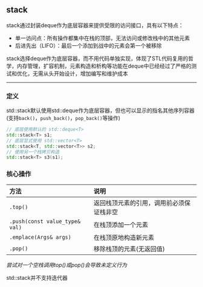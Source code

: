 ## stack

stack通过封装deque作为底层容器来提供受限的访问接口，具有以下特点：
- 单一访问点：所有操作都集中在栈的顶部，无法访问或修改栈中的其他元素
- 后进先出（LIFO）：最后一个添加到战中的元素会第一个被移除

stack选择deque作为底层容器，而不用代码单独实现，体现了STL代码复用的哲学，内存管理，扩容机制，元素构造和析构等功能在deque中已经经过了严格的测试和优化，无需从头开始设计，增加编写和维护成本  

---

### 定义

std::stack默认使用std::deque作为底层容器，但也可以显示的指名其他序列容器(支持`back()`，`push_back()`，`pop_back()`等操作)

```C++
// 底层使用默认的 std::deque<T>
std::stack<T> s1;
// 底层显式使用 std::vector<T>
std::stack<T, std::vector<T>> s2;
// 使用另一个栈拷贝构造
std::stack<T> s3(s1); 
```

### 核心操作

|方法|说明|
|:---|:---|
|`.top()`|返回栈顶元素的引用，调用前必须保证栈非空|
|`.push(const value_type& val)`|在栈顶添加一个元素|
|`.emplace(Args& args)`|在栈顶原地构造新元素|
|`.pop()`|移除栈顶的元素(无返回值)|

*尝试对一个空栈调用top()或pop()会导致未定义行为*

std::stack并不支持迭代器
